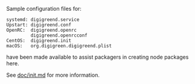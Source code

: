 Sample configuration files for:
```
systemd: digigreend.service
Upstart: digigreend.conf
OpenRC:  digigreend.openrc
         digigreend.openrcconf
CentOS:  digigreend.init
macOS:   org.digigreen.digigreend.plist
```
have been made available to assist packagers in creating node packages here.

See [doc/init.md](../../doc/init.md) for more information.
